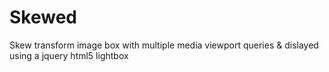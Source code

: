 Skewed
======

Skew transform image box with multiple media viewport queries & dislayed using a jquery html5 lightbox